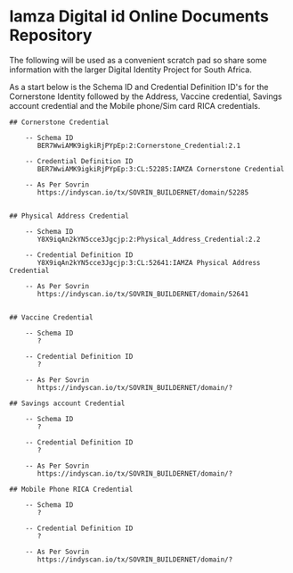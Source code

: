 # Iamza Digital id Online Documents Repository

The following will be used as a convenient scratch pad so share some information with the larger Digital Identity Project for South Africa.

As a start below is the  Schema ID and Credential Definition ID's for the Cornerstone Identity followed by the Address, Vaccine credential, Savings account credential and the Mobile phone/Sim card RICA credentials.


    ## Cornerstone Credential

        -- Schema ID
           BER7WwiAMK9igkiRjPYpEp:2:Cornerstone_Credential:2.1

        -- Credential Definition ID
           BER7WwiAMK9igkiRjPYpEp:3:CL:52285:IAMZA Cornerstone Credential

        -- As Per Sovrin
           https://indyscan.io/tx/SOVRIN_BUILDERNET/domain/52285


    ## Physical Address Credential

        -- Schema ID
           Y8X9iqAn2kYN5cce3Jgcjp:2:Physical_Address_Credential:2.2

        -- Credential Definition ID
           Y8X9iqAn2kYN5cce3Jgcjp:3:CL:52641:IAMZA Physical Address Credential

        -- As Per Sovrin
           https://indyscan.io/tx/SOVRIN_BUILDERNET/domain/52641


    ## Vaccine Credential

        -- Schema ID
           ?

        -- Credential Definition ID
           ?

        -- As Per Sovrin
           https://indyscan.io/tx/SOVRIN_BUILDERNET/domain/?

    ## Savings account Credential

        -- Schema ID
           ?

        -- Credential Definition ID
           ?

        -- As Per Sovrin
           https://indyscan.io/tx/SOVRIN_BUILDERNET/domain/?

    ## Mobile Phone RICA Credential

        -- Schema ID
           ?

        -- Credential Definition ID
           ?

        -- As Per Sovrin
           https://indyscan.io/tx/SOVRIN_BUILDERNET/domain/?

